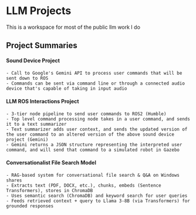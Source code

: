 # LLM Projects

This is a workspace for most of the public llm work I do

## Project Summaries

#### Sound Device Project
    - Call to Google's Gemini API to process user commands that will be sent down to ROS
    - Commands can be sent via command line or through a connected audio device that's capable of taking in input audio

#### LLM ROS Interactions Project
    - 3-tier node pipeline to send user commands to ROS2 (Humble)
    - Top level command processing node takes in a user command, and sends it to a text summarizer
    - Text summarizer adds user context, and sends the updated version of the user command to an altered version of the above sound device project (Gemini)
    - Gemini returns a JSON structure representing the interpreted user command, and will send that command to a simulated robot in Gazebo

#### Conversationalist File Search Model
    - RAG-based system for conversational file search & Q&A on Windows shares
    - Extracts text (PDF, DOCX, etc.), chunks, embeds (Sentence Transformers), stores in ChromaDB
    - Uses semantic search (ChromaDB) and keyword search for user queries
    - Feeds retrieved context + query to Llama 3-8B (via Transformers) for grounded responses